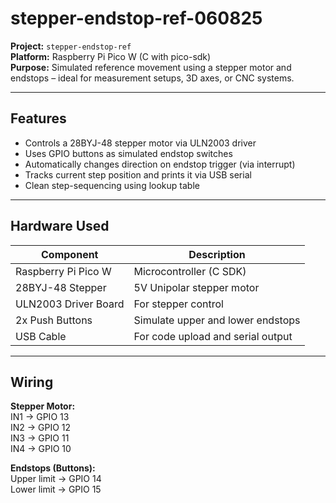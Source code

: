 # stepper-endstop-ref-060825

**Project:** `stepper-endstop-ref`  
**Platform:** Raspberry Pi Pico W (C with pico-sdk)  
**Purpose:** Simulated reference movement using a stepper motor and endstops – ideal for measurement setups, 3D axes, or CNC systems.

---

## Features

- Controls a 28BYJ-48 stepper motor via ULN2003 driver
- Uses GPIO buttons as simulated endstop switches
- Automatically changes direction on endstop trigger (via interrupt)
- Tracks current step position and prints it via USB serial
- Clean step-sequencing using lookup table

---

## Hardware Used

| Component            | Description                        |
|----------------------|------------------------------------|
| Raspberry Pi Pico W  | Microcontroller (C SDK)            |
| 28BYJ-48 Stepper     | 5V Unipolar stepper motor          |
| ULN2003 Driver Board | For stepper control                |
| 2x Push Buttons      | Simulate upper and lower endstops  |
| USB Cable            | For code upload and serial output  |

---

## Wiring

**Stepper Motor:**  
IN1 → GPIO 13  
IN2 → GPIO 12  
IN3 → GPIO 11  
IN4 → GPIO 10  

**Endstops (Buttons):**  
Upper limit → GPIO 14  
Lower limit → GPIO 15  
